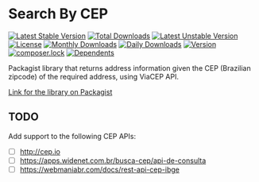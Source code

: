# Search By CEP
[![Latest Stable Version](https://poser.pugx.org/gustavoalvesdev/search-by-cep/v)](//packagist.org/packages/gustavoalvesdev/search-by-cep)
[![Total Downloads](https://poser.pugx.org/gustavoalvesdev/search-by-cep/downloads)](//packagist.org/packages/gustavoalvesdev/search-by-cep)
[![Latest Unstable Version](https://poser.pugx.org/gustavoalvesdev/search-by-cep/v/unstable)](//packagist.org/packages/gustavoalvesdev/search-by-cep)
[![License](https://poser.pugx.org/gustavoalvesdev/search-by-cep/license)](//packagist.org/packages/gustavoalvesdev/search-by-cep)
[![Monthly Downloads](https://poser.pugx.org/gustavoalvesdev/search-by-cep/d/monthly)](//packagist.org/packages/gustavoalvesdev/search-by-cep)
[![Daily Downloads](https://poser.pugx.org/gustavoalvesdev/search-by-cep/d/daily)](//packagist.org/packages/gustavoalvesdev/search-by-cep)
[![Version](https://poser.pugx.org/gustavoalvesdev/search-by-cep/version)](//packagist.org/packages/gustavoalvesdev/search-by-cep)
[![composer.lock](https://poser.pugx.org/gustavoalvesdev/search-by-cep/composerlock)](//packagist.org/packages/gustavoalvesdev/search-by-cep)
[![Dependents](https://poser.pugx.org/gustavoalvesdev/search-by-cep/dependents)](//packagist.org/packages/gustavoalvesdev/search-by-cep)

Packagist library that returns address information given the CEP (Brazilian zipcode) of the required address, using ViaCEP API.

[Link for the library on Packagist](https://packagist.org/packages/gustavoalvesdev/search-by-cep)

## TODO
Add support to the following CEP APIs:
  - [ ] http://cep.io
  - [ ] https://apps.widenet.com.br/busca-cep/api-de-consulta
  - [ ] https://webmaniabr.com/docs/rest-api-cep-ibge
